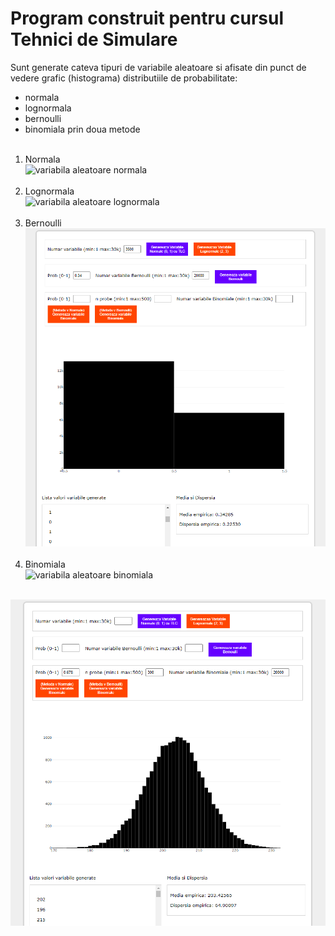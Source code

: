 # Program construit pentru cursul Tehnici de Simulare
Sunt generate cateva tipuri de variabile aleatoare si afisate din punct 
de vedere grafic (histograma) distributiile de probabilitate:<br/>
- normala
- lognormala
- bernoulli
- binomiala prin doua metode
<br/><br/>
1. Normala<br/>
![variabila aleatoare normala](https://github.com/StroeAndrei/JAVASCRIPT/tree/main/Projects/DistributiiDeProbabilitate/screenshots/norm.png)<br/><br/>
2. Lognormala<br/>
![variabila aleatoare lognormala](https://github.com/StroeAndrei/JAVASCRIPT/tree/main/Projects/DistributiiDeProbabilitate/screenshots/lognorm.png)<br/><br/>
3. Bernoulli<br/>
![variabila aleatoare bernoulli](https://github.com/StroeAndrei/JAVASCRIPT/blob/main/Projects/DistributiiDeProbabilitate/screenshots/bern.png)<br/><br/>
4. Binomiala<br/>
![variabila aleatoare binomiala](https://github.com/StroeAndrei/JAVASCRIPT/tree/main/Projects/DistributiiDeProbabilitate/screenshots/binom.png)<br/><br/>

![variabila aleatoare binomiala](https://github.com/StroeAndrei/JAVASCRIPT/blob/main/Projects/DistributiiDeProbabilitate/screenshots/binom.PNG)


